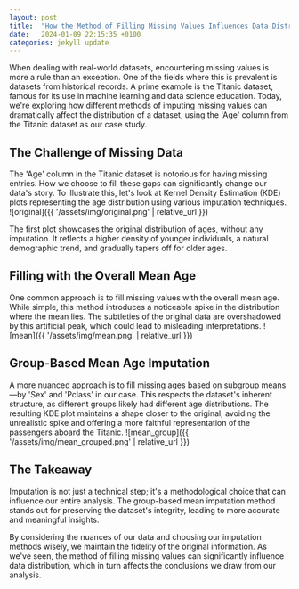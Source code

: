 ```yaml
---
layout: post
title:  "How the Method of Filling Missing Values Influences Data Distribution"
date:   2024-01-09 22:15:35 +0100
categories: jekyll update
---
```


When dealing with real-world datasets, encountering missing values is more a rule than an exception. One of the fields where this is prevalent is datasets from historical records. A prime example is the Titanic dataset, famous for its use in machine learning and data science education. Today, we're exploring how different methods of imputing missing values can dramatically affect the distribution of a dataset, using the 'Age' column from the Titanic dataset as our case study.
## The Challenge of Missing Data

The 'Age' column in the Titanic dataset is notorious for having missing entries. How we choose to fill these gaps can significantly change our data's story. To illustrate this, let's look at Kernel Density Estimation (KDE) plots representing the age distribution using various imputation techniques.
![original]({{ '/assets/img/original.png' | relative_url }})

The first plot showcases the original distribution of ages, without any imputation. It reflects a higher density of younger individuals, a natural demographic trend, and gradually tapers off for older ages.

## Filling with the Overall Mean Age

One common approach is to fill missing values with the overall mean age. While simple, this method introduces a noticeable spike in the distribution where the mean lies. The subtleties of the original data are overshadowed by this artificial peak, which could lead to misleading interpretations.
![mean]({{ '/assets/img/mean.png' | relative_url }})


## Group-Based Mean Age Imputation

A more nuanced approach is to fill missing ages based on subgroup means—by 'Sex' and 'Pclass' in our case. This respects the dataset's inherent structure, as different groups likely had different age distributions. The resulting KDE plot maintains a shape closer to the original, avoiding the unrealistic spike and offering a more faithful representation of the passengers aboard the Titanic.
![mean_group]({{ '/assets/img/mean_grouped.png' | relative_url }})

## The Takeaway

Imputation is not just a technical step; it's a methodological choice that can influence our entire analysis. The group-based mean imputation method stands out for preserving the dataset's integrity, leading to more accurate and meaningful insights.

By considering the nuances of our data and choosing our imputation methods wisely, we maintain the fidelity of the original information. As we've seen, the method of filling missing values can significantly influence data distribution, which in turn affects the conclusions we draw from our analysis.
